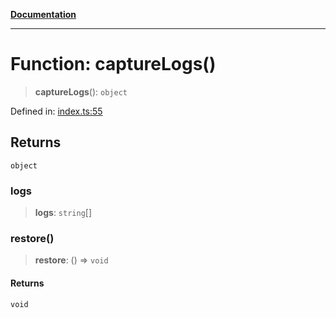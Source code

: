 [**Documentation**](../../../README.md)

***

# Function: captureLogs()

> **captureLogs**(): `object`

Defined in: [index.ts:55](https://github.com/ceponatia/roler/blob/3285898e6e20febeb11523af0dddefd8f892e902/packages/testutils/src/index.ts#L55)

## Returns

`object`

### logs

> **logs**: `string`[]

### restore()

> **restore**: () => `void`

#### Returns

`void`

